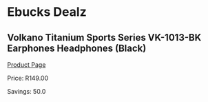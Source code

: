 
# Ebucks Dealz
## Volkano Titanium Sports Series VK-1013-BK Earphones Headphones (Black)
[Product Page](https://www.ebucks.com/web/shop/productSelected.do?prodId=1161751387&catId=714972256)

Price: R149.00

Savings: 50.0


	